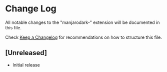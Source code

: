 # Change Log

All notable changes to the "manjarodark-" extension will be documented in this file.

Check [Keep a Changelog](http://keepachangelog.com/) for recommendations on how to structure this file.

## [Unreleased]

- Initial release
